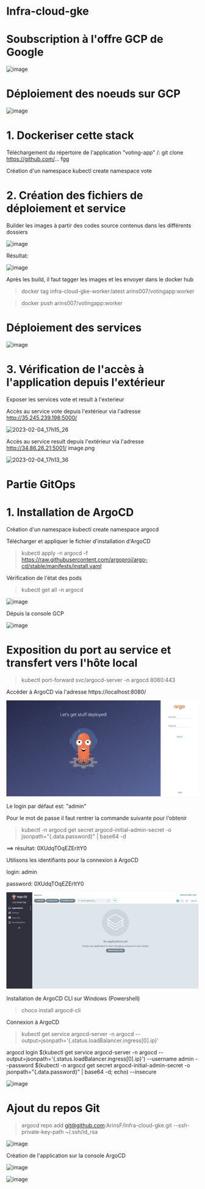 # Infra-cloud-gke

# Soubscription à l'offre GCP de Google

![image](https://user-images.githubusercontent.com/78741748/216839436-3efd8672-ebeb-481e-97c0-522026b6b1e1.png)


# Déploiement des noeuds sur GCP

![image](https://user-images.githubusercontent.com/78741748/216820168-e101544b-c4fa-416b-b32b-d8a6180925c1.png)



# 1. Dockeriser cette stack

Téléchargement du répertoire de l'application "voting-app"
/: git clone  https://github.com/...
fgg

Création d'un namespace
kubectl create namespace vote



# 2. Création des fichiers de déploiement et service

Builder les images à partir des codes source contenus dans les différents dossiers

![image](https://user-images.githubusercontent.com/78741748/216818983-4a189463-08a2-4ff2-997c-485678a3a622.png)

Résultat:

![image](https://user-images.githubusercontent.com/78741748/216819235-8bfe2be2-352e-4acd-82e5-a967caba3665.png)


Après les build, il faut tagger les images et les envoyer dans le docker hub

> docker tag infra-cloud-gke-worker:latest arins007/votingapp:worker

> docker push arins007/votingapp:worker




# Déploiement des services


![image](https://user-images.githubusercontent.com/78741748/216826788-836d890e-7ca4-4757-b143-bde63c7c5a4e.png)



# 3. Vérification de l'accès à l'application depuis l'extérieur


Exposer les services vote et result à l'exterieur



Accès au service vote depuis l'extérieur via l'adresse http://35.245.239.198:5000/


![2023-02-04_17h15_26](https://user-images.githubusercontent.com/78741748/216778352-3070dc8e-a71f-4a6d-a708-9432a8c11b20.png)


Accès au service result depuis l'extérieur via l'adresse http://34.86.26.21:5001/
image.png


![2023-02-04_17h13_36](https://user-images.githubusercontent.com/78741748/216778372-6cc9a9e7-aac2-4b42-b39e-bb6f552ddb85.png)




# Partie GitOps

# 1. Installation de ArgoCD
Création d'un namespace
kubectl create namespace argocd

Télécharger et appliquer le fichier d'installation d'ArgoCD
> kubectl apply -n argocd -f https://raw.githubusercontent.com/argoproj/argo-cd/stable/manifests/install.yaml

Vérification de l'état des pods
> kubectl get all -n argocd


![image](https://user-images.githubusercontent.com/78741748/216827930-80156dc3-be11-4a41-8be7-d9bc09366352.png)


Dépuis la console GCP

![image](https://user-images.githubusercontent.com/78741748/216829452-454b74e0-bca0-435e-b3c0-a9e40cd42167.png)




# Exposition du port au service et transfert vers l'hôte local

> kubectl port-forward svc/argocd-server -n argocd 8080:443


Accéder à ArgoCD via l'adresse  https://localhost:8080/

![](2023-02-05-00-01-22.png)


Le login par défaut est:      "admin"

Pour le mot de passe il faut rentrer la commande suivante pour l'obtenir

> kubectl -n argocd get secret argocd-initial-admin-secret -o jsonpath="{.data.password}" | base64 -d

==> résultat:  0XUdqTOqEZErItY0

Utilisons les identifiants pour la connexion à ArgoCD

login: admin

password:  0XUdqTOqEZErItY0



![](2023-02-04-23-57-39.png)






Installation de ArgoCD CLI sur Windows (Powershell)

> choco install argocd-cli



Connexion à ArgoCD

> kubectl get service argocd-server -n argocd --output=jsonpath='{.status.loadBalancer.ingress[0].ip}'


argocd login $(kubectl get service argocd-server -n argocd --output=jsonpath='{.status.loadBalancer.ingress[0].ip}') --username admin --password $(kubectl -n argocd get secret argocd-initial-admin-secret -o jsonpath="{.data.password}" | base64 -d; echo) --insecure


![image](https://user-images.githubusercontent.com/78741748/216818353-15ae0808-9900-42a5-b0ee-c8c7a55e78ae.png)


# Ajout du repos Git

> argocd repo add git@github.com:ArinsF/Infra-cloud-gke.git --ssh-private-key-path ~/.ssh/id_rsa


![image](https://user-images.githubusercontent.com/78741748/216827401-d0d06584-a987-4d06-8fc8-02b8531124dd.png)


Création de l'application sur la console ArgoCD


![image](https://user-images.githubusercontent.com/78741748/216829006-5df9cdf7-366d-4ddd-8c72-3abca54b88da.png)




![image](https://user-images.githubusercontent.com/78741748/216829036-2829625f-01fd-4c1b-838d-29d32c44be4a.png)




